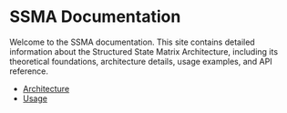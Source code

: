 # SSMA Documentation

Welcome to the SSMA documentation. This site contains detailed information about the Structured State Matrix Architecture, including its theoretical foundations, architecture details, usage examples, and API reference.

- [Architecture](architecture.md)
- [Usage](usage.md)

